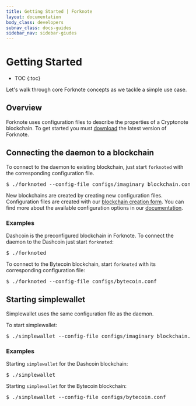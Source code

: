 ```yaml
---
title: Getting Started | Forknote
layout: documentation
body_class: developers
subnav_class: docs-guides
sidebar_nav: sidebar-giudes
---
```


# Getting Started

* TOC
{:toc}

Let's walk through core Forknote concepts as we tackle a simple use case.

## Overview

Forknote uses configuration files to describe the properties of a Cryptonote blockchain. To get started you must [download][download] the latest version of Forknote.

## Connecting the daemon to a blockchain

To connect to the daemon to existing blockchain, just start `forknoted` with the corresponding configuration file.

<pre class="terminal">
$ ./forknoted --config-file configs/imaginary_blockchain.conf
</pre>

New blockchains are created by creating new configuration files. Configuration files are created with our [blockchain creation form][create].
You can find more about the available configuration options in our [documentation][documentation].

### Examples

Dashcoin is the preconfigured blockchain in Forknote. To connect the daemon to the Dashcoin just start `forknoted`:

<pre class="terminal">
$ ./forknoted
</pre>

To connect to the Bytecoin blockchain, start `forknoted` with its corresponding configuration file:

<pre class="terminal">
$ ./forknoted --config-file configs/bytecoin.conf
</pre>


## Starting simplewallet

Simplewallet uses the same configuration file as the daemon.

To start simplewallet:

<pre class="terminal">
$ ./simplewallet --config-file configs/imaginary_blockchain.conf
</pre>


### Examples

Starting `simplewallet` for the Dashcoin blockchain:

<pre class="terminal">
$ ./simplewallet
</pre>

Starting `simplewallet` for the Bytecoin blockchain:

<pre class="terminal">
$ ./simplewallet --config-file configs/bytecoin.conf
</pre>



[bytecoin]: https://bytecoin.org/
[create]: /create/
[download]: /download/
[documentation]: /documentation/daemon/#configuration-options